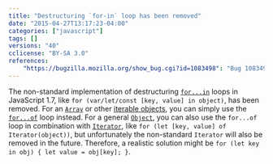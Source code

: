 ```yaml
---
title: "Destructuring `for-in` loop has been removed"
date: "2015-04-27T13:17:23-04:00"
categories: ["javascript"]
tags: []
versions: "40"
cclicense: "BY-SA 3.0"
references:
    "https://bugzilla.mozilla.org/show_bug.cgi?id=1083498": "Bug 1083498 - Remove SpiderMonkey support for destructuring for-in (JS1.7-only language extension)"
---
```

The non-standard implementation of destructuring [`for...in`](https://developer.mozilla.org/en-US/docs/Web/JavaScript/Reference/Statements/for...in) loops in JavaScript 1.7, like `for (var/let/const [key, value] in object)`, has been removed. For an [`Array`](https://developer.mozilla.org/en-US/docs/Web/JavaScript/Reference/Global_Objects/Array) or other [iterable objects](https://developer.mozilla.org/en-US/docs/Web/JavaScript/Reference/Iteration_protocols), you can simply use the [`for...of`](https://developer.mozilla.org/en-US/docs/Web/JavaScript/Reference/Statements/for...of) loop instead. For a general [`Object`](https://developer.mozilla.org/en-US/docs/Web/JavaScript/Reference/Global_Objects/Object), you can also use the `for...of` loop in combination with [`Iterator`](https://developer.mozilla.org/en-US/docs/Web/JavaScript/Reference/Global_Objects/Iterator), like `for (let [key, value] of Iterator(object))`, but unfortunately the non-standard `Iterator` will also be removed in the future. Therefore, a realistic solution might be `for (let key in obj) { let value = obj[key]; }`.
